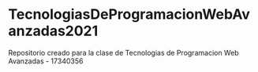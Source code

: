 # TecnologiasDeProgramacionWebAvanzadas2021
Repositorio creado para la clase de Tecnologias de Programacion Web Avanzadas - 17340356

